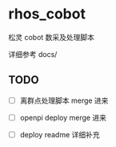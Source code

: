 # rhos_cobot

松灵 cobot 数采及处理脚本 

详细参考 docs/

## TODO
- [ ] 离群点处理脚本 merge 进来
- [ ] openpi deploy merge 进来
- [ ] deploy readme 详细补充


